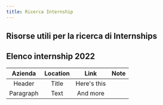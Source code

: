 ```yaml
---
title: Ricerca Internship
---
```


## Risorse utili per la ricerca di Internships


## Elenco internship 2022

| Azienda     | Location    | Link          | Note          |
| :----:      |    :----:   |    :----:     |    :----:     |
| Header      | Title       | Here's this   |               |
| Paragraph   | Text        | And more      |               |
